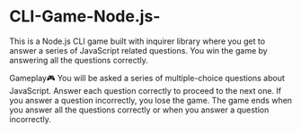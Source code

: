 # CLI-Game-Node.js-

This is a Node.js CLI game built with inquirer library where you get to answer a series of JavaScript related questions.
You win the game by answering all the questions correctly.

Gameplay🎮
You will be asked a series of multiple-choice questions about JavaScript.
Answer each question correctly to proceed to the next one.
If you answer a question incorrectly, you lose the game.
The game ends when you answer all the questions correctly or when you answer a question incorrectly.
